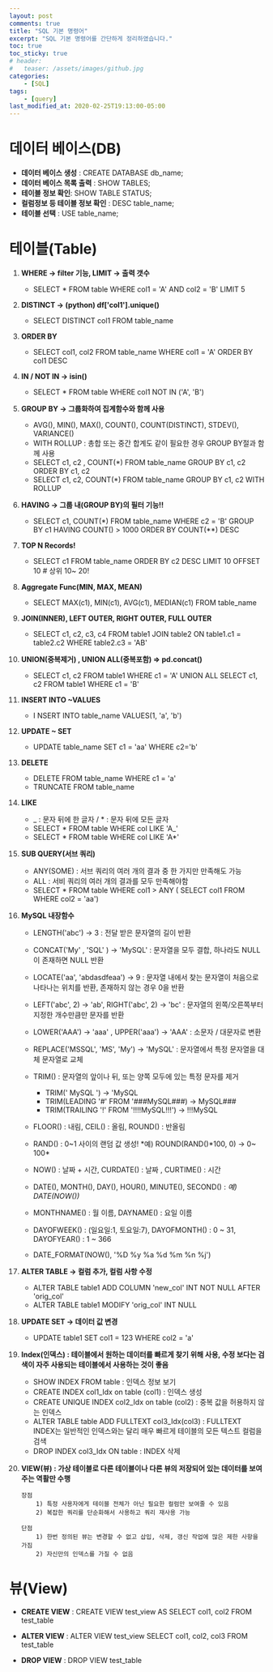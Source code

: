 ```yaml
---
layout: post
comments: true
title: "SQL 기본 명령어"
excerpt: "SQL 기본 명령어를 간단하게 정리하였습니다."
toc: true
toc_sticky: true
# header:
#   teaser: /assets/images/github.jpg
categories: 
    - [SQL]
tags:
    - [query]
last_modified_at: 2020-02-25T19:13:00-05:00
---
```



# 데이터 베이스(DB)
- **데이터 베이스 생성** : CREATE DATABASE db_name;
- **데이터 베이스 목록 출력** : SHOW TABLES;
- **테이블 정보 확인**: SHOW TABLE STATUS;
- **컬럼정보 등 테이블 정보 확인** : DESC table_name;
- **테이블 선택** : USE table_name;

# 테이블(Table)
1. **WHERE → filter 기능, LIMIT → 출력 갯수**
   - SELECT * FROM table WHERE col1 = 'A' AND col2 = 'B' LIMIT 5

2. **DISTINCT → (python) df['col1'].unique()**
   - SELECT DISTINCT col1 FROM table_name

3. **ORDER BY**
   - SELECT col1, col2 FROM table_name WHERE col1 = 'A' ORDER BY col1 DESC

4. **IN / NOT IN → isin()**
   - SELECT * FROM table WHERE col1 NOT IN ('A', 'B')

5. **GROUP BY → 그룹화하여 집계함수와 함께 사용**
   - AVG(), MIN(), MAX(), COUNT(), COUNT(DISTINCT), STDEV(), VARIANCE()
   - WITH ROLLUP : 총합 또는 중간 합계도 같이 필요한 경우 GROUP BY절과 함께 사용
   - SELECT c1, c2 , COUNT(*) FROM table_name GROUP BY c1, c2 ORDER BY c1, c2
   - SELECT c1, c2, COUNT(*) FROM table_name GROUP BY c1, c2 WITH ROLLUP

6. **HAVING → 그룹 내(GROUP BY)의 필터 기능!!**
   - SELECT c1, COUNT(*) FROM table_name WHERE c2 = 'B' GROUP BY c1 HAVING COUNT() > 1000 ORDER BY COUNT(**) DESC

7. **TOP N Records!**

   - SELECT c1 FROM table_name ORDER BY c2 DESC LIMIT 10 OFFSET 10 # 상위 10~ 20!

8. **Aggregate Func(MIN, MAX, MEAN)**

   - SELECT MAX(c1), MIN(c1), AVG(c1), MEDIAN(c1) FROM table_name

9. **JOIN(INNER), LEFT OUTER, RIGHT OUTER, FULL OUTER**
   - SELECT c1, c2, c3, c4 FROM table1 JOIN  table2 ON table1.c1 = table2.c2 WHERE table2.c3 = 'AB'

10. **UNION(중복제거) , UNION ALL(중복포함) ⇒ pd.concat()**
    - SELECT c1, c2 FROM table1 WHERE c1 = 'A' UNION ALL SELECT c1, c2 FROM table1 WHERE c1 = 'B'

11. **INSERT INTO ~VALUES**
    - I NSERT INTO table_name VALUES(1, 'a', 'b')

12. **UPDATE ~ SET**
    - UPDATE table_name SET c1 = 'aa' WHERE c2='b'

13. **DELETE**
    - DELETE FROM table_name WHERE c1 = 'a'
    - TRUNCATE FROM table_name

14. **LIKE**
    - _ : 문자 뒤에 한 글자  /   * : 문자 뒤에 모든 글자
    - SELECT * FROM table WHERE col LIKE 'A_'
    - SELECT * FROM table WHERE col LIKE 'A*'

15. **SUB QUERY(서브 쿼리)**
    - ANY(SOME) : 서브 쿼리의 여러 개의 결과 중 한 가지만 만족해도 가능 
    - ALL : 서비 쿼리의 여러 개의 결과를 모두 만족해야함 
    - SELECT * FROM table WHERE col1 > ANY ( SELECT col1 FROM WHERE col2 = 'aa')

16. **MySQL 내장함수**
    - LENGTH('abc') → 3 : 전달 받은 문자열의 길이 반환
    - CONCAT('My' , 'SQL' ) → 'MySQL' : 문자열을 모두 결합, 하나라도 NULL이 존재하면 NULL 반환
    - LOCATE('aa', 'abdasdfeaa') → 9 : 문자열 내에서 찾는 문자열이 처음으로 나타나는 위치를 반환, 존재하지 않는 경우 0을 반환
    - LEFT('abc', 2) → 'ab', RIGHT('abc', 2) → 'bc' : 문자열의 왼쪽/오른쪽부터 지정한 개수만큼만 문자를 반환
    - LOWER('AAA') → 'aaa' , UPPER('aaa') → 'AAA' : 소문자 / 대문자로 변환
    - REPLACE('MSSQL', 'MS', 'My') → 'MySQL' : 문자열에서 특정 문자열을 대체 문자열로 교체
    - TRIM() : 문자열의 앞이나 뒤, 또는 양쪽 모두에 있는 특정 문자를 제거

        - TRIM('      MySQL      ') → 'MySQL
        - TRIM(LEADING '#' FROM '###MySQL###) → MySQL###
        - TRIM(TRAILING '!' FROM '!!!!MySQL!!!') → !!!MySQL

    - FLOOR() : 내림, CEIL() : 올림, ROUND() : 반올림
    - RAND() : 0~1 사이의 랜덤 값 생성! *예) ROUND(RAND()*100, 0) → 0~ 100*
  
    - NOW() : 날짜 + 시간, CURDATE() : 날짜 , CURTIME() : 시간
    - DATE(), MONTH(), DAY(), HOUR(), MINUTE(), SECOND() : *예) DATE(NOW())*
    - MONTHNAME() : 월 이름, DAYNAME() : 요일 이름
    - DAYOFWEEK() : (일요일:1, 토요일:7), DAYOFMONTH() : 0 ~ 31, DAYOFYEAR() : 1 ~ 366
    - DATE_FORMAT(NOW(), '%D %y %a %d %m %n %j')

17. **ALTER TABLE → 컬럼 추가, 컬럼 사항 수정**

    - ALTER TABLE table1 ADD COLUMN 'new_col' INT NOT NULL AFTER 'orig_col'
    - ALTER TABLE table1 MODIFY 'orig_col' INT NULL

18. **UPDATE SET → 데이터 값 변경**

    - UPDATE table1 SET col1 = 123 WHERE col2 = 'a'

19. **Index(인덱스) : 테이블에서 원하는 데이터를 빠르게 찾기 위해 사용, 수정 보다는 검색이 자주 사용되는 테이블에서 사용하는 것이 좋음**

    - SHOW INDEX FROM table  : 인덱스 정보 보기
    - CREATE INDEX col1_Idx on table (col1) : 인덱스 생성
    - CREATE UNIQUE INDEX col2_Idx on table (col2) : 중복 값을 허용하지 않는 인덱스
    - ALTER TABLE table ADD FULLTEXT col3_Idx(col3) : FULLTEXT INDEX는 일반적인 인덱스와는 달리 매우 빠르게 테이블의 모든 텍스트 컬럼을 검색
    - DROP INDEX col3_Idx ON table : INDEX 삭제

20. **VIEW(뷰) : 가상 테이블로 다른 테이블이나 다른 뷰의 저장되어 있는 데이터를 보여주는 역활만 수행**
    
        장점 
            1) 특정 사용자에게 테이블 전체가 아닌 필요한 컬럼만 보여줄 수 있음
            2) 복잡한 쿼리를 단순화해서 사용하고 쿼리 재사용 가능

        단점
            1) 한번 정의된 뷰는 변경할 수 없고 삽입, 삭제, 갱신 작업에 많은 제한 사항을 가짐
            2) 자신만의 인덱스를 가질 수 없음

# 뷰(View)
- **CREATE VIEW**
    : CREATE VIEW test_view AS SELECT col1, col2 FROM test_table

- **ALTER VIEW**
    : ALTER VIEW test_view SELECT col1, col2, col3 FROM test_table

- **DROP VIEW**
    : DROP VIEW test_table